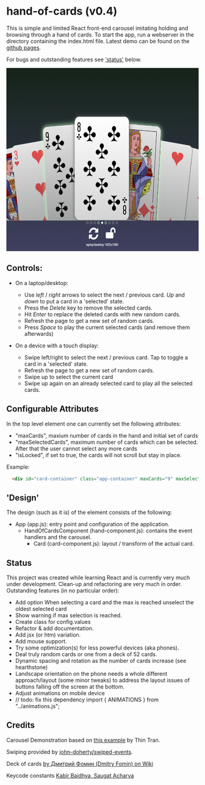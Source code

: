 # hand-of-cards (v0.4)
This is simple and limited React front-end carousel imitating holding and browsing through a hand of cards. To start the app, run a webserver in the directory containing the index.html file. Latest demo can be found on the [github pages](https://pointlesspun.github.io/hand-of-cards/).

For bugs and outstanding features see ['status'](#Status) below.

<center>
    <img src="./data/screenshot.png" width="640" height="480"/>
</center>

## Controls:
* On a laptop/desktop: 
    * Use _left_ / _right_ arrows to select the next / previous card. _Up_ and _down_ to put a card in a 'selected' state.
    * Press the _Delete_ key to remove the selected cards.
    * Hit _Enter_ to replace the deleted cards with new random cards.
    * Refresh the page to get a new set of random cards.
    * Press _Space_ to play the current selected cards (and remove them afterwards)

* On a device with a touch display:
    * Swipe left/right to select the next / previous card. Tap to toggle a card in a 'selected' state.
    * Refresh the page to get a new set of random cards.
    * Swipe up to select the current card
    * Swipe up again on an already selected card to play all the selected cards.

## Configurable Attributes
In the top level element one can currently set the following attributes:

* "maxCards", maxium number of cards in the hand and initial set of cards
* "maxSelectedCards", maximum number of cards which can be selected. After that the user cannot select any more cards
* "isLocked", if set to true, the cards will not scroll but stay in place.

Example:
```html
  <div id="card-container" class="app-container" maxCards="9" maxSelectedCards="3" isLocked="false"></div>
```

## 'Design'

The design (such as it is) of the element consists of the following:

* App (app.js): entry point and configuration of the application.
  * HandOfCardsComponent (hand-component.js): contains the event handlers and the carousel.
    * Card (card-component.js): layout / transform of the actual card.

## Status

This project was created while learning React and is currently very much under development. Clean-up and refactoring are very much in order. Outstanding features (in no particular order):

* Add option When selecting a card and the max is reached unselect the oldest selected card
* Show warning if max selection is reached.
* Create class for config.values
* Refactor & add documentation.
* Add jsx (or htm) variation.
* Add mouse support.
* Try some optimization(s) for less powerful devices (aka phones).
* Deal truly random cards or one from a deck of 52 cards.
* Dynamic spacing and rotation as the number of cards increase (see hearthstone)
* Landscape orientation on the phone needs a whole different approach/layout (some minor tweaks) to address the layout issues of buttons falling off the screen at the bottom.
* Adjust animations on mobile device
* // todo: fix this dependency 
    import { ANIMATIONS } from "../animations.js";

## Credits

Carousel Demonstration based on [this example](https://medium.com/tinyso/how-to-create-the-responsive-and-swipeable-carousel-slider-component-in-react-99f433364aa0")  by Thin Tran.
    
Swiping provided by [john-doherty/swiped-events](https://github.com/john-doherty/swiped-events).

Deck of cards [by Дмитрий Фомин (Dmitry Fomin) on Wiki](https://en.wikipedia.org/wiki/File:Atlasnye_playing_cards_deck.svg.) 

Keycode constants [Kabir Baidhya, Saugat Acharya](https://github.com/kabirbaidhya/keycode-js#usage)

